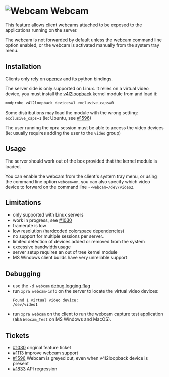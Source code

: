 # ![Webcam](https://xpra.org/icons/webcam.png) Webcam

This feature allows client webcams attached to be exposed to the applications running on the server.

The webcam is not forwarded by default unless the webcam command line option enabled, or the webcam is activated manually from the system tray menu.


## Installation
Clients only rely on [opencv](http://opencv.org/) and its python bindings.

The server side is only supported on Linux. It relies on a virtual video device, you must install the [v4l2loopback](https://github.com/umlaeute/v4l2loopback) kernel module from and load it:
```shell
modprobe v4l2loopback devices=1 exclusive_caps=0
```
Some distributions may load the module with the wrong setting: `exclusive_caps=1` (ie: Ubuntu, see [#1596](https://github.com/Xpra-org/xpra/issues/1596))

The user running the xpra session must be able to access the video devices (ie: usually requires adding the user to the `video` group)


## Usage
The server should work out of the box provided that the kernel module is loaded.

You can enable the webcam from the client's system tray menu, or using the command line option `webcam=on`, you can also specify which video device to forward on the command line `--webcam=/dev/video2`.


## Limitations
* only supported with Linux servers
* work in progress, see [#1030](https://github.com/Xpra-org/xpra/issues/1030)
* framerate is low
* low resolution (hardcoded colorspace dependencies)
* no support for multiple sessions per server..
* limited detection of devices added or removed from the system
* excessive bandwidth usage
* server setup requires an out of tree kernel module
* MS Windows client builds have very unreliable support


## Debugging
* use the `-d webcam` [debug logging flag](../Usage/Logging.md)
* run `xpra webcam-info` on the server to locate the virtual video devices:
  ```shell
  Found 1 virtual video device:
  /dev/video1
  ```
* run `xpra webcam` on the client to run the webcam capture test application (aka `Webcam_Test` on MS Windows and MacOS).


## Tickets
* [#1030](https://github.com/Xpra-org/xpra/issues/1030) original feature ticket
* [#1113](https://github.com/Xpra-org/xpra/issues/1113) improve webcam support
* [#1596](https://github.com/Xpra-org/xpra/issues/1596) Webcam is greyed out, even when v4l2loopback device is present
* [#1833](https://github.com/Xpra-org/xpra/issues/1833) API regression
